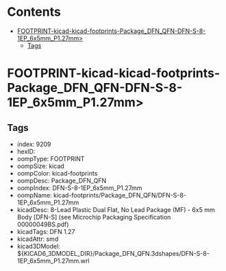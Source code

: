 



Contents
========

* [FOOTPRINT-kicad-kicad-footprints-Package_DFN_QFN-DFN-S-8-1EP_6x5mm_P1.27mm>](#footprint-kicad-kicad-footprints-package_dfn_qfn-dfn-s-8-1ep_6x5mm_p127mm)
	* [Tags](#tags)

# FOOTPRINT-kicad-kicad-footprints-Package_DFN_QFN-DFN-S-8-1EP_6x5mm_P1.27mm>

## Tags

- index: 9209
- hexID: 
- oompType: FOOTPRINT
- oompSize: kicad
- oompColor: kicad-footprints
- oompDesc: Package_DFN_QFN
- oompIndex: DFN-S-8-1EP_6x5mm_P1.27mm
- oompName: kicad-footprints/Package_DFN_QFN/DFN-S-8-1EP_6x5mm_P1.27mm
- kicadDesc: 8-Lead Plastic Dual Flat, No Lead Package (MF) - 6x5 mm Body [DFN-S] (see Microchip Packaging Specification 00000049BS.pdf)
- kicadTags: DFN 1.27
- kicadAttr: smd
- kicad3DModel: ${KICAD6_3DMODEL_DIR}/Package_DFN_QFN.3dshapes/DFN-S-8-1EP_6x5mm_P1.27mm.wrl
